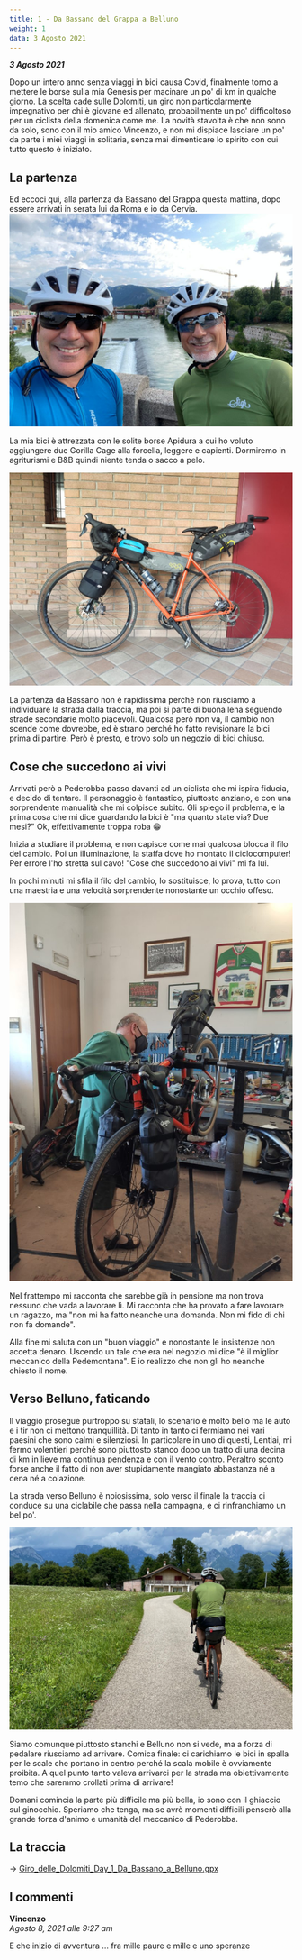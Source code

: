 ```yaml
---
title: 1 - Da Bassano del Grappa a Belluno
weight: 1
data: 3 Agosto 2021
---
```

***3 Agosto 2021***

Dopo un intero anno senza viaggi in bici causa Covid, finalmente torno a mettere le borse sulla mia Genesis per macinare un po' di km in qualche giorno. La scelta cade sulle Dolomiti, un giro non particolarmente impegnativo per chi è giovane ed allenato, probabilmente un po' difficoltoso per un ciclista della domenica come me. La novità stavolta è che non sono da solo, sono con il mio amico Vincenzo, e non mi dispiace lasciare un po' da parte i miei viaggi in solitaria, senza mai dimenticare lo spirito con cui tutto questo è iniziato.

## La partenza
Ed eccoci qui, alla partenza da Bassano del Grappa questa mattina, dopo essere arrivati in serata lui da Roma e io da Cervia.
![alt](t1-01-1024x768.jpg)

La mia bici è attrezzata con le solite borse Apidura a cui ho voluto aggiungere due Gorilla Cage alla forcella, leggere e capienti. Dormiremo in agriturismi e B&B quindi niente tenda o sacco a pelo.

![alt](t1-02-1024x768.jpg)

La partenza da Bassano non è rapidissima perché non riusciamo a individuare la strada dalla traccia, ma poi si parte di buona lena seguendo strade secondarie molto piacevoli. Qualcosa però non va, il cambio non scende come dovrebbe, ed è strano perché ho fatto revisionare la bici prima di partire. Però è presto, e trovo solo un negozio di bici chiuso. 

## Cose che succedono ai vivi

Arrivati però a Pederobba passo davanti ad un ciclista che mi ispira fiducia, e decido di tentare. Il personaggio è fantastico, piuttosto anziano, e con una sorprendente manualità che mi colpisce subito. Gli spiego il problema, e la prima cosa che mi dice guardando la bici è "ma quanto state via? Due mesi?" Ok, effettivamente troppa roba 😁

Inizia a studiare il problema, e non capisce come mai qualcosa blocca il filo del cambio. Poi un illuminazione, la staffa dove ho montato il ciclocomputer! Per errore l'ho stretta sul cavo! "Cose che succedono ai vivi" mi fa lui.

In pochi minuti mi sfila il filo del cambio, lo sostituisce, lo prova, tutto con una maestria e una velocità sorprendente nonostante un occhio offeso.

![alt](t1-03-1024x768.jpg)

Nel frattempo mi racconta che sarebbe già in pensione ma non trova nessuno che vada a lavorare lì. Mi racconta che ha provato a fare lavorare un ragazzo, ma "non mi ha fatto neanche una domanda. Non mi fido di chi non fa domande".

Alla fine mi saluta con un "buon viaggio" e nonostante le insistenze non accetta denaro. Uscendo un tale che era nel negozio mi dice "è il miglior meccanico della Pedemontana". E io realizzo che non gli ho neanche chiesto il nome.

## Verso Belluno, faticando

Il viaggio prosegue purtroppo su statali, lo scenario è molto bello ma le auto e i tir non ci mettono tranquillità. Di tanto in tanto ci fermiamo nei vari paesini che sono calmi e silenziosi. In particolare in uno di questi, Lentiai, mi fermo volentieri perché sono piuttosto stanco dopo un tratto di una decina di km in lieve ma continua pendenza e con il vento contro. Peraltro sconto forse anche il fatto di non aver stupidamente mangiato abbastanza né a cena né a colazione.

La strada verso Belluno è noiosissima, solo verso il finale la traccia ci conduce su una ciclabile che passa nella campagna, e ci rinfranchiamo un bel po'.

![alt](t1-04-1024x768.jpg)

Siamo comunque piuttosto stanchi e Belluno non si vede, ma a forza di pedalare riusciamo ad arrivare. Comica finale: ci carichiamo le bici in spalla per le scale che portano in centro perché la scala mobile è ovviamente proibita. A quel punto tanto valeva arrivarci per la strada ma obiettivamente temo che saremmo crollati prima di arrivare!

Domani comincia la parte più difficile ma più bella, io sono con il ghiaccio sul ginocchio. Speriamo che tenga, ma se avrò momenti difficili penserò alla grande forza d'animo e umanità del meccanico di Pederobba.


## La traccia

→ [Giro_delle_Dolomiti_Day_1_Da_Bassano_a_Belluno.gpx](../Giro_delle_Dolomiti_Day_1_Da_Bassano_a_Belluno.gpx)

## I commenti

**Vincenzo**   
*Agosto 8, 2021 alle 9:27 am*

E che inizio di avventura … fra mille paure e mille e uno speranze
